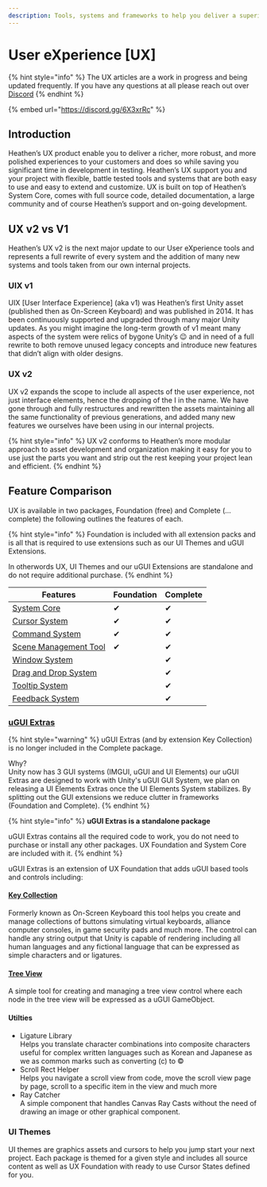 ```yaml
---
description: Tools, systems and frameworks to help you deliver a superior User eXperience!
---
```


# User eXperience \[UX]

{% hint style="info" %}
The UX articles are a work in progress and being updated frequently. If you have any questions at all please reach out over [Discord](https://discord.gg/6X3xrRc)
{% endhint %}

{% embed url="https://discord.gg/6X3xrRc" %}

## Introduction

Heathen’s UX product enable you to deliver a richer, more robust, and more polished experiences to your customers and does so while saving you significant time in development in testing. Heathen’s UX support you and your project with flexible, battle tested tools and systems that are both easy to use and easy to extend and customize. UX is built on top of Heathen’s System Core, comes with full source code, detailed documentation, a large community and of course Heathen’s support and on-going development.

## UX v2 vs V1

Heathen’s UX v2 is the next major update to our User eXperience tools and represents a full rewrite of every system and the addition of many new systems and tools taken from our own internal projects.

### UIX v1

UIX \[User Interface Experience] (aka v1) was Heathen’s first Unity asset (published then as On-Screen Keyboard) and was published in 2014. It has been continuously supported and upgraded through many major Unity updates. As you might imagine the long-term growth of v1 meant many aspects of the system were relics of bygone Unity’s 😉 and in need of a full rewrite to both remove unused legacy concepts and introduce new features that didn’t align with older designs.

### UX v2

UX v2 expands the scope to include all aspects of the user experience, not just interface elements, hence the dropping of the I in the name. We have gone through and fully restructures and rewritten the assets maintaining all the same functionality of previous generations, and added many new features we ourselves have been using in our internal projects.

{% hint style="info" %}
UX v2 conforms to Heathen’s more modular approach to asset development and organization making it easy for you to use just the parts you want and strip out the rest keeping your project lean and efficient.
{% endhint %}

## Feature Comparison

UX is available in two packages, Foundation (free) and Complete (... complete) the following outlines the features of each.

{% hint style="info" %}
Foundation is included with all extension packs and is all that is required to use extensions such as our UI Themes and uGUI Extensions.

In otherwords UX, UI Themes and our uGUI Extensions are standalone and do not require additional purchase.
{% endhint %}

| Features                                        | Foundation | Complete |
| ----------------------------------------------- | ---------- | -------- |
| [System Core](../system-core/)                  | ✔          | ✔        |
| [Cursor System](cursor-tools.md)                | ✔          | ✔        |
| [Command System](command-system.md)             | ✔          | ✔        |
| [Scene Management Tool](scenes-management.md)   | ✔          | ✔        |
| [Window System](window-tools.md)                |            | ✔        |
| [Drag and Drop System](drag-and-drop-system.md) |            | ✔        |
| [Tooltip System](tooltips.md)                   |            | ✔        |
| [Feedback System](feedback-tools/)              |            | ✔        |

### [uGUI Extras](ugui-extras/)

{% hint style="warning" %}
uGUI Extras (and by extension Key Collection) is no longer included in the Complete package.&#x20;

Why?\
Unity now has 3 GUI systems (IMGUI, uGUI and UI Elements) our uGUI Extras are designed to work with Unity's uGUI GUI System, we plan on releasing a UI Elements Extras once the UI Elements System stabilizes. By splitting out the GUI extensions we reduce clutter in frameworks (Foundation and Complete).
{% endhint %}

{% hint style="info" %}
**uGUI Extras is a standalone package**

uGUI Extras contains all the required code to work, you do not need to purchase or install any other packages. UX Foundation and System Core are included with it.
{% endhint %}

uGUI Extras is an extension of UX Foundation that adds uGUI based tools and controls including:

#### [Key Collection](ugui-extras/key-collection.md)

Formerly known as On-Screen Keyboard this tool helps you create and manage collections of buttons simulating virtual keyboards, alliance computer consoles, in game security pads and much more. The control can handle any string output that Unity is capable of rendering including all human languages and any fictional language that can be expressed as simple characters and or ligatures.

#### [Tree View](ugui-extras/tree-view.md)

A simple tool for creating and managing a tree view control where each node in the tree view will be expressed as a uGUI GameObject.

#### Utilties

* Ligature Library\
  Helps you translate character combinations into composite characters useful for complex written languages such as Korean and Japanese as we as common marks such as converting (c) to ©
* Scroll Rect Helper\
  Helps you navigate a scroll view from code, move the scroll view page by page, scroll to a specific item in the view and much more
* Ray Catcher\
  A simple component that handles Canvas Ray Casts without the need of drawing an image or other graphical component.

### UI Themes&#x20;

UI themes are graphics assets and cursors to help you jump start your next project. Each package is themed for a given style and includes all source content as well as UX Foundation with ready to use Cursor States defined for you.
